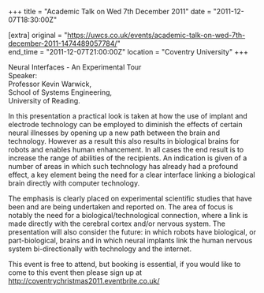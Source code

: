+++
title = "Academic Talk on Wed 7th December 2011"
date = "2011-12-07T18:30:00Z"

[extra]
original = "https://uwcs.co.uk/events/academic-talk-on-wed-7th-december-2011-1474489057784/"    
end_time = "2011-12-07T21:00:00Z"
location = "Coventry University"
+++

Neural Interfaces - An Experimental Tour  
Speaker:  
Professor Kevin Warwick,  
School of Systems Engineering,  
University of Reading.

In this presentation a practical look is taken at how the use of implant and electrode technology can be employed to diminish the effects of certain neural illnesses by opening up a new path between the brain and technology. However as a result this also results in biological brains for robots and enables human enhancement. In all cases the end result is to increase the range of abilities of the recipients. An indication is given of a number of areas in which such technology has already had a profound effect, a key element being the need for a clear interface linking a biological brain directly with computer technology.

The emphasis is clearly placed on experimental scientific studies that have been and are being undertaken and reported on. The area of focus is notably the need for a biological/technological connection, where a link is made directly with the cerebral cortex and/or nervous system. The presentation will also consider the future: in which robots have biological, or part-biological, brains and in which neural implants link the human nervous system bi-directionally with technology and the internet.

This event is free to attend, but booking is essential, if you would like to come to this event then please sign up at http://coventrychristmas2011.eventbrite.co.uk/


